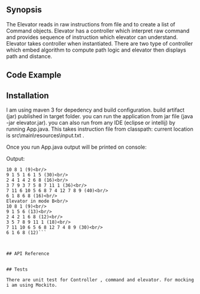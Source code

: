 
## Synopsis

The Elevator reads in raw instructions from file and to create a list of Command objects. Elevator has a controller which interpret raw command and provides sequence of instruction which elevator can understand. Elevator takes controller when instantiated. 
There are two type of controller which embed algorithm to compute path logic and elevator then displays path and distance.

## Code Example



## Installation

I am using maven 3 for depedency and build configuration. build artifact (jar) published in target folder. you can run the application from jar file (java -jar elevator.jar). you can also run from any IDE (eclipse or intellij) by running App.java. This takes instruction file from classpath: current location is src\main\resources\input.txt .

Once you run App.java output will be printed on console:

Output:

```Elevator in mode A
10 8 1 (9)<br/>
9 1 5 1 6 1 5 (30)<br/>
2 4 1 4 2 6 8 (16)<br/>
3 7 9 3 7 5 8 7 11 1 (36)<br/>
7 11 6 10 5 6 8 7 4 12 7 8 9 (40)<br/>
6 1 8 6 8 (16)<br/>
Elevator in mode B<br/>
10 8 1 (9)<br/>
9 1 5 6 (13)<br/>
2 4 2 1 6 8 (12)<br/>
3 5 7 8 9 11 1 (18)<br/>
7 11 10 6 5 6 8 12 7 4 8 9 (30)<br/>
6 1 6 8 (12)```



## API Reference


## Tests

There are unit test for Controller , command and elevator. For mocking i am using Mockito.
